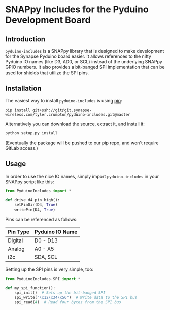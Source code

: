 SNAPpy Includes for the Pyduino Development Board
===================================

Introduction
------------

`pyduino-includes` is a SNAPpy library that is designed to make development for the Synapse Pyduino board easier. It
allows references to the nifty Pyduino IO names (like D3, AD0, or SCL) instead of the underlying SNAPpy GPIO numbers.
It also provides a bit-banged SPI implementation that can be used for shields that utilize the SPI pins.

Installation
------------

The easiest way to install `pyduino-includes` is using 
[pip](https://pip.pypa.io/en/latest/installing.html):

    pip install git+ssh://git@git.synapse-wireless.com/tyler.crumpton/pyduino-includes.git@master

Alternatively you can download the source, extract it, and install it:

    python setup.py install
    
(Eventually the package will be pushed to our pip repo, and won't require GitLab access.)

Usage
-------------

In order to use the nice IO names, simply import `pyduino-includes` in your SNAPpy script like this:

```python
from PyduinoIncludes import *
    
def drive_d4_pin_high():
    setPinDir(D4, True)
    writePin(D4, True)
```

Pins can be referenced as follows:

| Pin Type | Pyduino IO Name |
|----------|-----------------|
| Digital  | D0 - D13        |
| Analog   | A0 - A5         |
| i2c      | SDA, SCL        |

Setting up the SPI pins is very simple, too:

```python
from PyduinoIncludes.SPI import *

def my_spi_function():
    spi_init()  # Sets up the bit-banged SPI
    spi_write("\x12\x34\x56")  # Write data to the SPI bus
    spi_read(4)  # Read four bytes from the SPI bus
```
